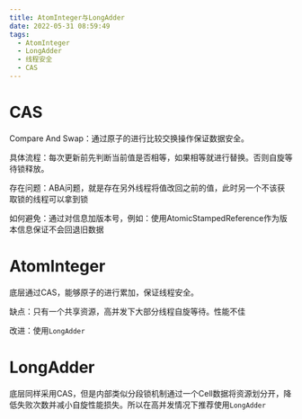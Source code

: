 ```yaml
---
title: AtomInteger与LongAdder
date: 2022-05-31 08:59:49
tags:
  - AtomInteger
  - LongAdder
  - 线程安全
  - CAS
---
```




# CAS

Compare And Swap：通过原子的进行比较交换操作保证数据安全。

具体流程：每次更新前先判断当前值是否相等，如果相等就进行替换。否则自旋等待锁释放。

存在问题：ABA问题，就是存在另外线程将值改回之前的值，此时另一个不该获取锁的线程可以拿到锁

如何避免：通过对信息加版本号，例如：使用AtomicStampedReference作为版本信息保证不会回退旧数据

# AtomInteger

底层通过CAS，能够原子的进行累加，保证线程安全。

缺点：只有一个共享资源，高并发下大部分线程自旋等待。性能不佳

改进：使用`LongAdder`



# LongAdder

底层同样采用CAS，但是内部类似分段锁机制通过一个Cell数据将资源划分开，降低失败次数并减小自旋性能损失。所以在高并发情况下推荐使用`LongAdder`
